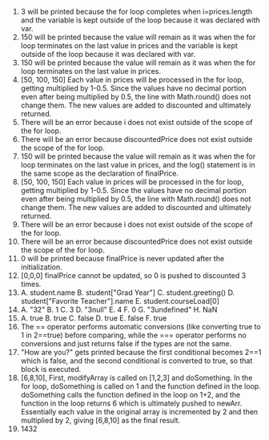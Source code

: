 1. 3 will be printed because the for loop completes when i=prices.length and the variable is kept outside of the loop because it was declared with var.
2. 150 will be printed because the value will remain as it was when the for loop terminates on the last value in prices and the variable is kept outside of the loop because it was declared with var.
3. 150 will be printed because the value will remain as it was when the for loop terminates on the last value in prices. 
4. \[50, 100, 150\] Each value in prices will be processed in the for loop, getting multiplied by 1-0.5. Since the values have no decimal portion even after being multiplied by 0.5, the line with Math.round() does not change them. The new values are added to discounted and ultimately returned.
5. There will be an error because i does not exist outside of the scope of the for loop.
6. There will be an error because discountedPrice does not exist outside the scope of the for loop.
7. 150 will be printed because the value will remain as it was when the for loop terminates on the last value in prices, and the log() statement is in the same scope as the declaration of finalPrice. 
8. \[50, 100, 150\] Each value in prices will be processed in the for loop, getting multiplied by 1-0.5. Since the values have no decimal portion even after being multiplied by 0.5, the line with Math.round() does not change them. The new values are added to discounted and ultimately returned.
9. There will be an error because i does not exist outside of the scope of the for loop.
10. There will be an error because discountedPrice does not exist outside the scope of the for loop.
11. 0 will be printed because finalPrice is never updated after the initialization.
12. \[0,0,0\] finalPrice cannot be updated, so 0 is pushed to discounted 3 times.
13. A. student.name
    B. student["Grad Year"]
    C. student.greeting()
    D. student["Favorite Teacher"].name
    E. student.courseLoad[0]
14. A. "32"
    B. 1
    C. 3
    D. "3null"
    E. 4
    F. 0
    G. "3undefined"
    H. NaN
15. A. true
    B. true
    C. false
    D. true
    E. false
    F. true
16. The == operator performs automatic conversions (like converting true to 1 in 2==true) before comparing, while the === operator performs no conversions and just returns false if the types are not the same.
17. "How are you?" gets printed because the first conditional becomes 2==1 which is false, and the second conditional is converted to true, so that block is executed.
19. \[6,8,10\], First, modifyArray is called on \[1,2,3\] and doSomething. In the for loop, doSomething is called on 1 and the function defined in the loop. doSomething calls the function defined in the loop on 1+2, and the function in the loop returns 6 which is ultimately pushed to newArr. Essentially each value in the original array is incremented by 2 and then multiplied by 2, giving \[6,8,10\] as the final result.
21. 1432